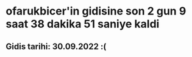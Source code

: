 # ofarukbicer'in gidisine son 2 gun 9 saat 38 dakika 51 saniye kaldi

## Gidis tarihi: 30.09.2022 :(
